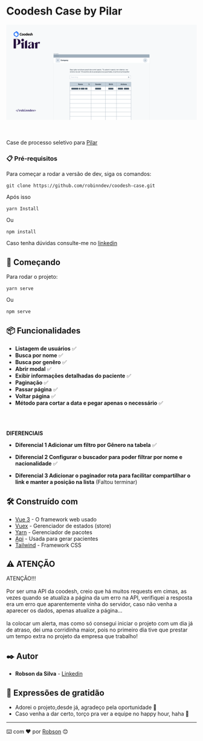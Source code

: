 # Coodesh Case by Pilar

<div align="center">
   <img alt="Foto página" title="Foto página 1" src="./src/assets/pageGithub.png" width="700px" />
</div>

<br/>
<br/>

Case de processo seletivo para [Pilar](https://www.linkedin.com/company/soupilar/)


### 📋 Pré-requisitos

Para começar a rodar a versão de dev, siga os comandos:

```
git clone https://github.com/robinndev/coodesh-case.git
```
Após isso

```
yarn Install
```
Ou

```
npm install
```

Caso tenha dúvidas consulte-me no [linkedin](https://www.linkedin.com/in/robinndev/)


## 🚀 Começando

Para rodar o projeto:

```
yarn serve
```
Ou

```
npm serve
```

## 📦 Funcionalidades

* **Listagem de usuários** ✅
* **Busca por nome** ✅
* **Busca por genêro** ✅
* **Abrir modal** ✅
* **Exibir informações detalhadas do paciente** ✅
* **Paginação** ✅
* **Passar página** ✅
* **Voltar página** ✅
* **Método para cortar a data e pegar apenas o necessário** ✅
<br/>
<br/>

**DIFERENCIAIS**

* **Diferencial 1 Adicionar um filtro por Gênero na tabela** ✅
* **Diferencial 2 Configurar o buscador para poder filtrar por nome e nacionalidade** ✅

* **Diferencial 3 Adicionar o paginador rota para facilitar compartilhar o link e manter a posição na lista** (Faltou terminar)

## 🛠️ Construído com

* [Vue 3](https://vuejs.org/) - O framework web usado
* [Vuex](https://vuex.vuejs.org) - Gerenciador de estados (store)
* [Yarn](https://www.npmjs.com/package/yarn) - Gerenciador de pacotes
* [Api](https://randomuser.me/api/) - Usada para gerar pacientes
* [Tailwind](https://tailwindcss.com/) - Framework CSS

## ⚠️ ATENÇÃO

ATENÇÃO!!! 
<br/>
<br/>
Por ser uma API da coodesh, creio que há muitos requests em cimas, as vezes quando se atualiza a página da um erro na API, verifiquei a resposta era um erro que aparentemente vinha do servidor, caso não venha a aparecer os dados, apenas atualize a página...
<br/>
<br/>
Ia colocar um alerta, mas como só consegui iniciar o projeto com um dia já de atraso, dei uma corridinha maior, pois no primeiro dia tive que prestar um tempo extra no projeto da empresa que trabalho!

## ✒️ Autor

* **Robson da Silva** - [Linkedin](https://www.linkedin.com/in/robinndev/)


## 🎁 Expressões de gratidão

* Adorei o projeto,desde já, agradeço pela oportunidade 📢
* Caso venha a dar certo, torço pra ver a equipe no happy hour, haha 🍺 


---
⌨️ com ❤️ por [Robson](https://github.com/robinndev) 😊